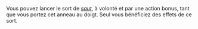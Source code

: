 Vous pouvez lancer le sort de [_saut_](/grimoire/saut/), à volonté et par une action bonus, tant que vous portez cet anneau au doigt. Seul vous bénéficiez des effets de ce sort.
